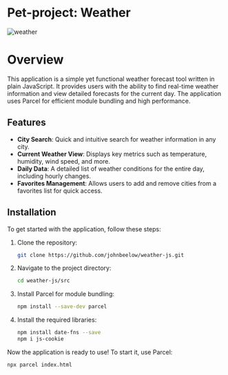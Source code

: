 # Pet-project: Weather

![weather](https://github.com/user-attachments/assets/0fb05d0c-af3b-4709-a882-e00c4b763ade)

# Overview

This application is a simple yet functional weather forecast tool written in plain JavaScript. It provides users with the ability to find real-time weather information and view detailed forecasts for the current day. The application uses Parcel for efficient module bundling and high performance.

## Features

- **City Search**: Quick and intuitive search for weather information in any city.
- **Current Weather View**: Displays key metrics such as temperature, humidity, wind speed, and more.
- **Daily Data**: A detailed list of weather conditions for the entire day, including hourly changes.
- **Favorites Management**: Allows users to add and remove cities from a favorites list for quick access.

## Installation

To get started with the application, follow these steps:

1. Clone the repository:
   ```bash
   git clone https://github.com/johnbeelow/weather-js.git
   ```

2. Navigate to the project directory:
   ```bash
   cd weather-js/src
   ```

3. Install Parcel for module bundling:
   ```bash
   npm install --save-dev parcel
   ```

4. Install the required libraries:
   ```bash
   npm install date-fns --save
   npm i js-cookie
   ```

Now the application is ready to use! To start it, use Parcel:
```bash
npx parcel index.html 
